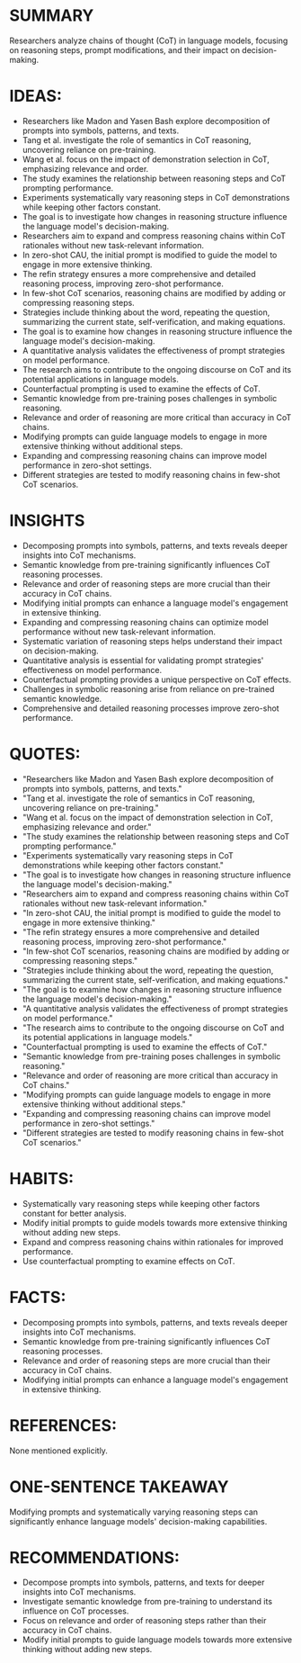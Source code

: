 # SUMMARY
Researchers analyze chains of thought (CoT) in language models, focusing on reasoning steps, prompt modifications, and their impact on decision-making.

# IDEAS:
- Researchers like Madon and Yasen Bash explore decomposition of prompts into symbols, patterns, and texts.
- Tang et al. investigate the role of semantics in CoT reasoning, uncovering reliance on pre-training.
- Wang et al. focus on the impact of demonstration selection in CoT, emphasizing relevance and order.
- The study examines the relationship between reasoning steps and CoT prompting performance.
- Experiments systematically vary reasoning steps in CoT demonstrations while keeping other factors constant.
- The goal is to investigate how changes in reasoning structure influence the language model's decision-making.
- Researchers aim to expand and compress reasoning chains within CoT rationales without new task-relevant information.
- In zero-shot CAU, the initial prompt is modified to guide the model to engage in more extensive thinking.
- The refin strategy ensures a more comprehensive and detailed reasoning process, improving zero-shot performance.
- In few-shot CoT scenarios, reasoning chains are modified by adding or compressing reasoning steps.
- Strategies include thinking about the word, repeating the question, summarizing the current state, self-verification, and making equations.
- The goal is to examine how changes in reasoning structure influence the language model's decision-making.
- A quantitative analysis validates the effectiveness of prompt strategies on model performance.
- The research aims to contribute to the ongoing discourse on CoT and its potential applications in language models.
- Counterfactual prompting is used to examine the effects of CoT.
- Semantic knowledge from pre-training poses challenges in symbolic reasoning.
- Relevance and order of reasoning are more critical than accuracy in CoT chains.
- Modifying prompts can guide language models to engage in more extensive thinking without additional steps.
- Expanding and compressing reasoning chains can improve model performance in zero-shot settings.
- Different strategies are tested to modify reasoning chains in few-shot CoT scenarios.

# INSIGHTS
- Decomposing prompts into symbols, patterns, and texts reveals deeper insights into CoT mechanisms.
- Semantic knowledge from pre-training significantly influences CoT reasoning processes.
- Relevance and order of reasoning steps are more crucial than their accuracy in CoT chains.
- Modifying initial prompts can enhance a language model's engagement in extensive thinking.
- Expanding and compressing reasoning chains can optimize model performance without new task-relevant information.
- Systematic variation of reasoning steps helps understand their impact on decision-making.
- Quantitative analysis is essential for validating prompt strategies' effectiveness on model performance.
- Counterfactual prompting provides a unique perspective on CoT effects.
- Challenges in symbolic reasoning arise from reliance on pre-trained semantic knowledge.
- Comprehensive and detailed reasoning processes improve zero-shot performance.

# QUOTES:
- "Researchers like Madon and Yasen Bash explore decomposition of prompts into symbols, patterns, and texts."
- "Tang et al. investigate the role of semantics in CoT reasoning, uncovering reliance on pre-training."
- "Wang et al. focus on the impact of demonstration selection in CoT, emphasizing relevance and order."
- "The study examines the relationship between reasoning steps and CoT prompting performance."
- "Experiments systematically vary reasoning steps in CoT demonstrations while keeping other factors constant."
- "The goal is to investigate how changes in reasoning structure influence the language model's decision-making."
- "Researchers aim to expand and compress reasoning chains within CoT rationales without new task-relevant information."
- "In zero-shot CAU, the initial prompt is modified to guide the model to engage in more extensive thinking."
- "The refin strategy ensures a more comprehensive and detailed reasoning process, improving zero-shot performance."
- "In few-shot CoT scenarios, reasoning chains are modified by adding or compressing reasoning steps."
- "Strategies include thinking about the word, repeating the question, summarizing the current state, self-verification, and making equations."
- "The goal is to examine how changes in reasoning structure influence the language model's decision-making."
- "A quantitative analysis validates the effectiveness of prompt strategies on model performance."
- "The research aims to contribute to the ongoing discourse on CoT and its potential applications in language models."
- "Counterfactual prompting is used to examine the effects of CoT."
- "Semantic knowledge from pre-training poses challenges in symbolic reasoning."
- "Relevance and order of reasoning are more critical than accuracy in CoT chains."
- "Modifying prompts can guide language models to engage in more extensive thinking without additional steps."
- "Expanding and compressing reasoning chains can improve model performance in zero-shot settings."
- "Different strategies are tested to modify reasoning chains in few-shot CoT scenarios."

# HABITS:
- Systematically vary reasoning steps while keeping other factors constant for better analysis.
- Modify initial prompts to guide models towards more extensive thinking without adding new steps.
- Expand and compress reasoning chains within rationales for improved performance.
- Use counterfactual prompting to examine effects on CoT.

# FACTS:
- Decomposing prompts into symbols, patterns, and texts reveals deeper insights into CoT mechanisms.
- Semantic knowledge from pre-training significantly influences CoT reasoning processes.
- Relevance and order of reasoning steps are more crucial than their accuracy in CoT chains.
- Modifying initial prompts can enhance a language model's engagement in extensive thinking.

# REFERENCES:
None mentioned explicitly.

# ONE-SENTENCE TAKEAWAY
Modifying prompts and systematically varying reasoning steps can significantly enhance language models' decision-making capabilities.

# RECOMMENDATIONS:
- Decompose prompts into symbols, patterns, and texts for deeper insights into CoT mechanisms.
- Investigate semantic knowledge from pre-training to understand its influence on CoT processes.
- Focus on relevance and order of reasoning steps rather than their accuracy in CoT chains.
- Modify initial prompts to guide language models towards more extensive thinking without adding new steps.